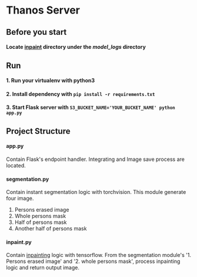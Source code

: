 # Thanos Server

## Before you start
#### Locate [inpaint](https://drive.google.com/open?id=1bgNv9wtk_ExRgJBhWv1RtaAqqCP1ypGS) directory under the *model_logs* directory


## Run

#### 1. Run your virtualenv with python3

#### 2. Install dependency with `pip install -r requirements.txt`

#### 3. Start Flask server with `S3_BUCKET_NAME='YOUR_BUCKET_NAME' python app.py`


## Project Structure
#### app.py
Contain Flask's endpoint handler. Integrating and Image save process are located.

#### segmentation.py
Contain instant segmentation logic with torchvision. This module generate four image.
1. Persons erased image
2. Whole persons mask
3. Half of persons mask
4. Another half of persons mask

#### inpaint.py
Contain [inpainting](https://github.com/JiahuiYu/generative_inpainting) logic with tensorflow.
From the segmentation module's '1. Persons erased image' and '2. whole persons mask', process inpainting logic and return output image.
